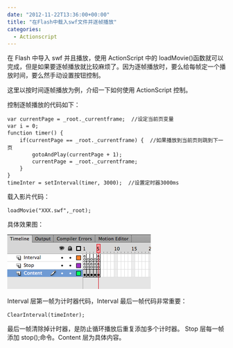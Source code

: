 ```yaml
---
date: "2012-11-22T13:36:00+00:00"
title: "在Flash中载入swf文件并逐帧播放"
categories:
  - Actionscript
---
```


在 Flash 中导入 swf 并且播放，使用 ActionScript 中的 loadMovie()函数就可以完成，但是如果要逐帧播放就比较麻烦了。因为逐帧播放时，要么给每帧定一个播放时间，要么然手动设置按钮控制。

这里以按时间逐帧播放为例，介绍一下如何使用 ActionScript 控制。

控制逐帧播放的代码如下：

    var currentPage = _root._currentframe;  //设定当前页变量
    var i = 0;
    function timer() {
    	if(currentPage == _root._currentframe) {  //如果播放到当前页则跳到下一页
    		gotoAndPlay(currentPage + 1);
    		currentPage = _root._currentframe;
    	}
    }
    timeInter = setInterval(timer, 3000);  //设置定时器3000ms

载入影片代码：

    loadMovie("XXX.swf",_root);

具体效果图：

![Alt text](/upload/flash.png)

Interval 层第一帧为计时器代码，Interval 最后一帧代码非常重要：

    ClearInterval(timeInter);

最后一帧清除掉计时器，是防止循环播放后重复添加多个计时器。
Stop 层每一帧添加 stop();命令。Content 层为具体内容。
